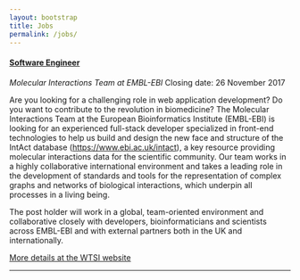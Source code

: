 ```yaml
---
layout: bootstrap
title: Jobs
permalink: /jobs/
---
```

#### [Software Engineer](https://www.embl.de/jobs/searchjobs/index.php?ref=EBI_01067&newlang=1)
*Molecular Interactions Team at EMBL-EBI*
Closing date: 26 November 2017

Are you looking for a challenging role in web application development? Do you want to contribute to the revolution in biomedicine? The Molecular Interactions Team at the European Bioinformatics Institute (EMBL-EBI) is looking for an experienced full-stack developer specialized in front-end technologies to help us build and design the new face and structure of the IntAct database (https://www.ebi.ac.uk/intact), a key resource providing molecular interactions data for the scientific community. Our team works in a highly collaborative international environment and takes a leading role in the development of standards and tools for the representation of complex graphs and networks of biological interactions, which underpin all processes in a living being.

The post holder will work in a global, team-oriented environment and collaborative closely with developers, bioinformaticians and scientists across EMBL-EBI and with external partners both in the UK and internationally.


[More details at the WTSI website](https://www.embl.de/jobs/searchjobs/index.php?ref=EBI_01067&newlang=1)


***



